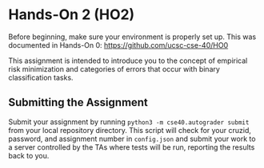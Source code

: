 # Hands-On 2 (HO2)

Before beginning, make sure your environment is properly set up.
This was documented in Hands-On 0: https://github.com/ucsc-cse-40/HO0

This assignment is intended to introduce you to the concept of empirical risk minimization
and categories of errors that occur with binary classification tasks.

## Submitting the Assignment

Submit your assignment by running `python3 -m cse40.autograder submit` from your local repository directory.
This script will check for your cruzid, password, and assignment number in `config.json`
and submit your work to a server controlled by the TAs where tests will be run, reporting the results back to you.
